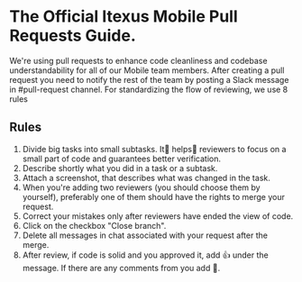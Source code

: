 # The Official Itexus Mobile Pull Requests Guide.

We're using pull requests to enhance code cleanliness and codebase understandability for all of our Mobile team members. After creating a pull request you need to notify the rest of the team by posting a Slack message in #pull-request channel. For standardizing the flow of reviewing, we use 8 rules

## Rules

1. Divide big tasks into small subtasks. It helps reviewers to focus on a small part of code and guarantees better verification.
2. Describe shortly what you did in a task or a subtask.
3. Attach a screenshot, that describes what was changed in the task.
4. When you're adding two reviewers (you should choose them by yourself), preferably one of them should have the rights to merge your request.
5. Correct your mistakes only after reviewers have ended the view of code.
6. Click on the checkbox "Close branch".
7. Delete all messages in chat associated with your request after the merge.
8. After review, if code is solid and you approved it, add :+1: under the message. If there are any comments from you add :eyes:.

